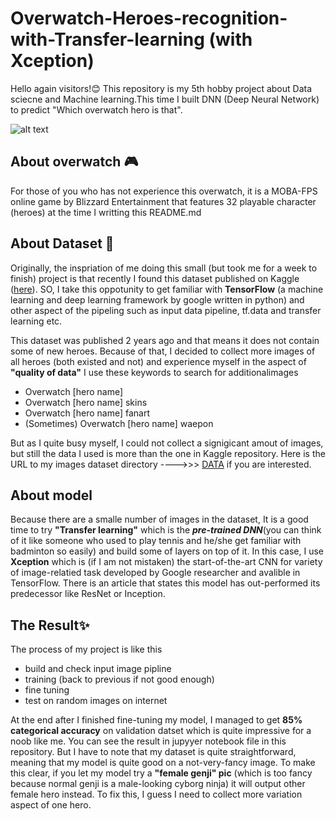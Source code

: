 # Overwatch-Heroes-recognition-with-Transfer-learning (with Xception)
Hello again visitors!:blush: This repository is my 5th hobby project about Data sciecne and Machine learning.This time I built DNN (Deep Neural Network) to predict "Which overwatch hero is that".

![alt text](https://www.mescript.com/upload/post/0/128/128-1-overwatch-review.webp)

## About overwatch :video_game:
For those of you who has not experience this overwatch, it is a MOBA-FPS online game by Blizzard Entertainment that features 32 playable character (heroes) at the time I writting this README.md

## About Dataset :file_folder:
Originally, the inspriation of me doing this small (but took me for a week to finish) project is that recently I found this dataset published on Kaggle ([here](https://www.kaggle.com/renanmav/overwatch-heroes-recognition)). SO, I take this oppotunity to get familiar with **TensorFlow** (a machine learning and deep learning framework by google written in python) and other aspect of the pipeling such as input data pipeline, tf.data and transfer learning etc.

This dataset was published 2 years ago and that means it does not contain some of new heroes. Because of that, I decided to collect more images of all heroes (both existed and not) and experience myself in the aspect of **"quality of data"**
I use these keywords to search for additionalimages
- Overwatch [hero name] 
- Overwatch [hero name] skins
- Overwatch [hero name] fanart
- (Sometimes) Overwatch [hero name] waepon <br>

But as I quite busy myself, I could not collect a signigicant amout of images, but still the data I used is more than the one in Kaggle repository.
Here is the URL to my images dataset directory ---->>> [DATA](https://drive.google.com/drive/folders/1FRpKK73Tk2fzPzlEgTo5qlDbYtlKOXOH?usp=sharing) if you are interested.

## About model
Because there are a smalle number of images in the dataset, It is a good time to try **"Transfer learning"** which is the ***pre-trained DNN***(you can think of it like someone who used to play tennis and he/she get familiar with badminton so easily) and build some of layers on top of it. In this case, I use **Xception** which is (if I am not mistaken) the start-of-the-art CNN for variety of image-relatied task developed by Google researcher and avalible in TensorFlow. There is an article that states this model has out-performed its predecessor like ResNet or Inception.

## The Result:sparkles:
The process of my project is like this
- build and check input image pipline
- training (back to previous if not good enough)
- fine tuning
- test on random images on internet

At the end after I finished fine-tuning my model, I managed to get **85% categorical accuracy** on validation datset which is quite impressive for a noob like me. You can see the result in jupyyer notebook file in this repository. But I have to note that my dataset is quite straightforward, meaning that my model is quite good on a not-very-fancy image. To make this clear, if you let my model try a **"female genji" pic** (which is too fancy because normal genji is a male-looking cyborg ninja) it will output other female hero instead. To fix this, I guess I need to collect more variation aspect of one hero.





